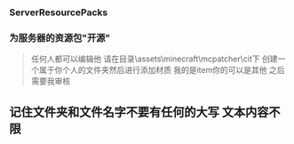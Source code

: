### ServerResourcePacks
### 为服务器的资源包"开源"

>任何人都可以编辑他
>请在目录\assets\minecraft\mcpatcher\cit下
>创建一个属于你个人的文件夹然后进行添加材质
>我的是item你的可以是其他
>之后需要我审核

## 记住文件夹和文件名字不要有任何的大写   文本内容不限
